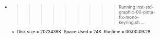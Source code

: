 * >>>>>>>>> Running inst-std-graphic-00-pinta-fix-mono-keyring.sh ...
  * Disk size = 2073436K. Space Used = 24K. Runtime = 00:00:09:28.

